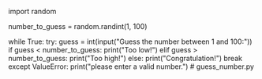 import random

number_to_guess = random.randint(1, 100)
 
while True:
     try:
       guess = int(input("Guess the number between 1 and 100:"))
       if guess < number_to_guess:
         print("Too low!")
       elif guess > number_to_guess:
         print("Too high!")
       else:
         print("Congratulation!")
         break
     except ValueError:
        print("please enter a valid number.")
     # guess_number.py
